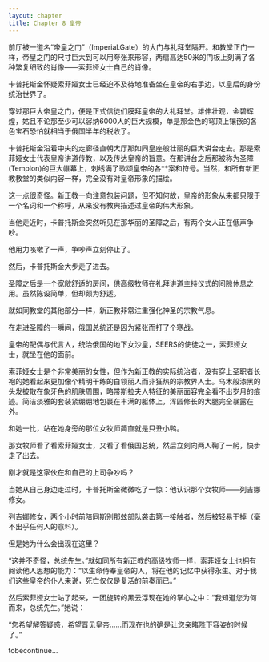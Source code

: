 ```yaml
---
layout: chapter
title: Chapter 8 皇帝
---
```



前厅被一道名“帝皇之门”（Imperial.Gate）的大门与礼拜堂隔开。和教堂正门一样，帝皇之门的尺寸巨大到可以用夸张来形容，两扇高达50米的门板上刻满了各种繁复细致的肖像——索菲娅女士自己的肖像。

卡普托斯金怀疑索菲娅女士已经迫不及待地准备坐在皇帝的右手边，以皇后的身份统治世界了。

穿过那巨大帝皇之门，便是正式信徒们膜拜皇帝的大礼拜堂。雄伟壮观，金碧辉煌，姑且不论那至少可以容纳6000人的巨大规模，单是那金色的穹顶上镶嵌的各色宝石恐怕就相当于俄国半年的税收了。

卡普托斯金沿着中央的走廊径直朝大厅那如同皇座般壮丽的巨大讲台走去。那是索菲娅女士代表皇帝讲道传教，以及传达皇帝的旨意。在那讲台之后那被称为圣障(Templon)的巨大帷幕上，刺绣满了歌颂皇帝的各**案和符号。当然，和所有新正教教堂的类似内容一样，完全没有对皇帝形象的描绘。

这一点很奇怪。新正教一向注意包装问题，但不知何故，皇帝的形象从来都只限于一个名词和一个称呼，从来没有教典描述过皇帝的伟大形象。

当他走近时，卡普托斯金突然听见在那华丽的圣障之后，有两个女人正在低声争吵。

他用力咳嗽了一声，争吵声立刻停止了。

然后，卡普托斯金大步走了进去。

圣障之后是一个宽敞舒适的房间，供高级牧师在礼拜讲道主持仪式的间隙休息之用。虽然陈设简单，但却颇为舒适。

就如同教堂的其他部分一样，新正教非常注重强化神圣的宗教气息。

在走进圣障的一瞬间，俄国总统还是因为紧张而打了个寒战。

皇帝的配偶与代言人，统治俄国的地下女沙皇，SEERS的使徒之一，索菲娅女士，就坐在他的面前。

索菲娅女士是个非常美丽的女性，但作为新正教的实际统治者，没有穿上圣职者长袍的她看起来更加像个精明干练的白领丽人而非狂热的宗教界人士。乌木般漆黑的头发披散在象牙色的肌肤周围，略带斯拉夫人特征的美丽面容完全看不出岁月的痕迹。简洁淡雅的套装紧绷绷地包裹在丰满的躯体上，浑圆修长的大腿完全暴露在外。

和她一比，站在她身旁的那位女牧师简直就是只丑小鸭。

那女牧师看了看索菲娅女士，又看了看俄国总统，然后立刻向两人鞠了一躬，快步走了出去。

刚才就是这家伙在和自己的上司争吵吗？

当她从自己身边走过时，卡普托斯金微微吃了一惊：他认识那个女牧师——列吉娜修女。

列吉娜修女，两个小时前陪同斯别那兹部队袭击第一接触者，然后被轻易干掉（毫不出乎任何人的意料）。

但是她为什么会出现在这里？

“这并不奇怪，总统先生。”就如同所有新正教的高级牧师一样，索菲娅女士也拥有阅读他人思想的能力：“以生命侍奉皇帝的人，将在他的记忆中获得永生。对于我们这些皇帝的仆人来说，死亡仅仅是复活的前奏而已。”

然后索菲娅女士站了起来，一团旋转的黑云浮现在她的掌心之中：“我知道您为何而来，总统先生。”她说：

“您希望解答疑惑，希望晋见皇帝……而现在也的确是让您亲睹陛下容姿的时候了。”

tobecontinue...

